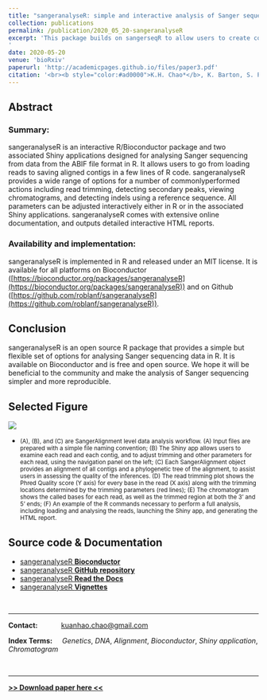 ```yaml
---
title: "sangeranalyseR: simple and interactive analysis of Sanger sequencing data in R"
collection: publications
permalink: /publication/2020_05_20-sangeranalyseR
excerpt: 'This package builds on sangerseqR to allow users to create contigs from collections of Sanger sequencing reads. It provides a wide range of options for a number of commonly-performed actions including read trimming, detecting secondary peaks, and detecting indels using a reference sequence. All parameters can be adjusted interactively either in R or in the associated Shiny applications. There is extensive online documentation, and the package can outputs detailed HTML reports, including chromatograms.
'
date: 2020-05-20
venue: 'bioRxiv'
paperurl: 'http://academicpages.github.io/files/paper3.pdf'
citation: '<br><b style="color:#ad0000">K.H. Chao*</b>, K. Barton, S. Palmer, and R. Lanfear (2019). "sangeranalyseR: simple and interactive analysis of Sanger sequencing data in R" in <b><i>bioRxiv</i></b>. doi: 10.1101/2020.05.18.102459.'
---
```


## Abstract

### Summary:
sangeranalyseR is an interactive R/Bioconductor package and two associated Shiny applications designed for analysing Sanger sequencing from data from the ABIF file format in R. It allows users to go from loading reads to saving aligned contigs in a few lines of R code. sangeranalyseR provides a wide range of options for a number of commonlyperformed actions including read trimming, detecting secondary peaks, viewing chromatograms, and detecting indels using a reference sequence. All parameters can be
adjusted interactively either in R or in the associated Shiny applications. sangeranalyseR comes with extensive online documentation, and outputs detailed interactive HTML reports.

### Availability and implementation:
sangeranalyseR is implemented in R and released under
an MIT license. It is available for all platforms on Bioconductor
([https://bioconductor.org/packages/sangeranalyseR](https://bioconductor.org/packages/sangeranalyseR)) and on Github
([https://github.com/roblanf/sangeranalyseR](https://github.com/roblanf/sangeranalyseR)).

## Conclusion
sangeranalyseR is an open source R package that provides a simple but flexible set of options for analysing Sanger sequencing data in R. It is available on Bioconductor and is free and open source. We hope it will be beneficial to the community and make the analysis of Sanger sequencing simpler and more reproducible.

## Selected Figure
![]({{base_path}}/images/sangeranalyseR_figure_1.tiff)

* <small>(A), (B), and (C) are SangerAlignment level data analysis workflow. (A) Input files are prepared with a simple file naming convention; (B) The Shiny app allows users to examine each read and each contig, and to adjust trimming and other parameters for each read, using the navigation panel on the left; (C) Each SangerAlignment object provides an alignment of all contigs and a phylogenetic tree of the alignment, to assist users in assessing the quality of the inferences. (D) The read trimming plot shows the Phred Quality score (Y axis) for every base in the read (X axis) along with the trimming locations determined by the trimming parameters (red lines); (E) The chromatogram shows the called bases for each read, as well as the trimmed region at both the 3’ and 5’ ends; (F) An example of the R commands necessary to perform a full analysis, including loading and analysing the reads, launching the Shiny app, and generating the HTML report.</small>

## Source code & Documentation
* [sangeranalyseR **Bioconductor**](https://bioconductor.org/packages/sangeranalyseR)
* [sangeranalyseR **GitHub repository**](https://github.com/roblanf/sangeranalyseR)
* [sangeranalyseR **Read the Docs**](https://sangeranalyser.readthedocs.io/)
* [sangeranalyseR **Vignettes**](https://bioconductor.org/packages/devel/bioc/vignettes/sangeranalyseR/inst/doc/sangeranalyseR.html)

<br>

---

**Contact:**&nbsp;&nbsp;&nbsp;&nbsp;&nbsp;&nbsp;&nbsp;&nbsp;&nbsp;&nbsp;&nbsp;&nbsp;[kuanhao.chao@gmail.com](mailto:kuanhao.chao@gmail.com)

**Index Terms:** &nbsp;&nbsp;&nbsp;&nbsp;*Genetics*, *DNA*, *Alignment*, *Bioconductor*, *Shiny application*, *Chromatogram*

<br>

---
[**>> Download paper here <<**](http://academicpages.github.io/files/paper3.pdf)
